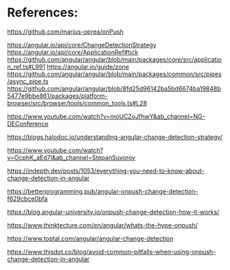 References:
===========

https://github.com/marius-oprea/onPush



https://angular.io/api/core/ChangeDetectionStrategy
https://angular.io/api/core/ApplicationRef#tick
https://github.com/angular/angular/blob/main/packages/core/src/application_ref.ts#L991
https://angular.io/guide/zone
https://github.com/angular/angular/blob/main/packages/common/src/pipes/async_pipe.ts
https://github.com/angular/angular/blob/8fd25d96142ba5bd6674ba19848b5477e9bbe861/packages/platform-browser/src/browser/tools/common_tools.ts#L28


https://www.youtube.com/watch?v=moUCZoJfhwY&ab_channel=NG-DEConference

https://blogs.halodoc.io/understanding-angular-change-detection-strategy/

https://www.youtube.com/watch?v=OcphK_aEd7I&ab_channel=StepanSuvorov

https://indepth.dev/posts/1053/everything-you-need-to-know-about-change-detection-in-angular

https://betterprogramming.pub/angular-onpush-change-detection-f629cbce0bfa

https://blog.angular-university.io/onpush-change-detection-how-it-works/

https://www.thinktecture.com/en/angular/whats-the-hype-onpush/

https://www.toptal.com/angular/angular-change-detection

https://www.thisdot.co/blog/avoid-common-pitfalls-when-using-onpush-change-detection-in-angular
